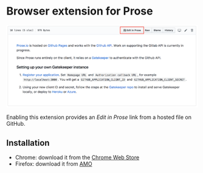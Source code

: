 # Browser extension for Prose

![Screenshot](docs/screenshot.png)

Enabling this extension provides an _Edit in Prose_ link from a hosted file on GitHub.

## Installation

- Chrome: download it from the [Chrome Web Store](https://chrome.google.com/webstore/detail/prose/onippmookoohgjgccejcjmlpoohbjgjn)
- Firefox: download it from [AMO](https://addons.mozilla.org/en-US/firefox/addon/prose/)
